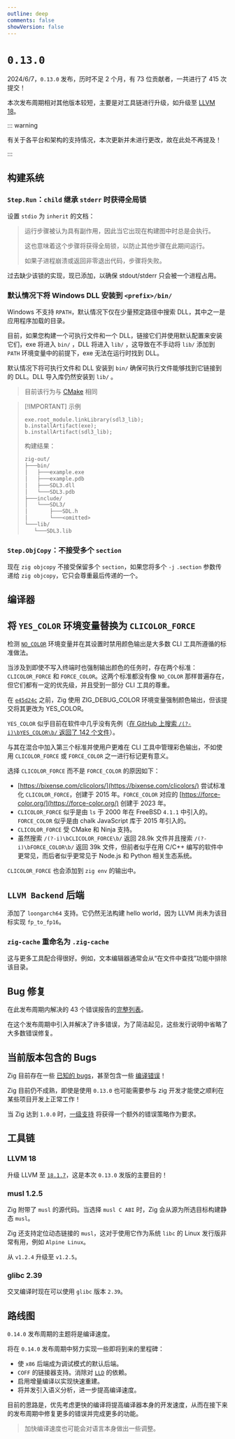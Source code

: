 ```yaml
---
outline: deep
comments: false
showVersion: false
---
```


# `0.13.0`

2024/6/7，`0.13.0` 发布，历时不足 2 个月，有 73 位贡献者，一共进行了 415 次提交！

本次发布周期相对其他版本较短，主要是对工具链进行升级，如升级至 [LLVM 18](https://ziglang.org/download/0.13.0/release-notes.html#LLVM-18)。

::: warning

有关于各平台和架构的支持情况，本次更新并未进行更改，故在此处不再提及！

:::

## 构建系统

### `Step.Run`：`child` 继承 `stderr` 时获得全局锁

设置 `stdio` 为 `inherit` 的文档：

> 运行步骤被认为具有副作用，因此当它出现在构建图中时总是会执行。
>
> 这也意味着这个步骤将获得全局锁，以防止其他步骤在此期间运行。
>
> 如果子进程崩溃或返回非零退出代码，步骤将失败。

过去缺少该锁的实现，现已添加，以确保 stdout/stderr 只会被一个进程占用。

### 默认情况下将 Windows DLL 安装到 `<prefix>/bin/`

Windows 不支持 `RPATH`，默认情况下仅在少量预定路径中搜索 DLL，其中之一是应用程序加载的目录。

目前，如果您构建一个可执行文件和一个 DLL，链接它们并使用默认配置来安装它们，exe 将进入 `bin/` ，DLL 将进入 `lib/` ，这导致在不手动将 `lib/` 添加到 `PATH` 环境变量中的前提下，exe 无法在运行时找到 DLL。

默认情况下将可执行文件和 DLL 安装到 `bin/` 确保可执行文件能够找到它链接到的 DLL。DLL 导入库仍然安装到 `lib/` 。

> 目前该行为与 [CMake](https://github.com/ziglang/zig/pull/19743) 相同

> [!IMPORTANT] 示例
>
> ```zig
> exe.root_module.linkLibrary(sdl3_lib);
> b.installArtifact(exe);
> b.installArtifact(sdl3_lib);
> ```
>
> 构建结果：
>
> ```sh
> zig-out/
> ├───bin/
> │   ├───example.exe
> │   ├───example.pdb
> │   ├───SDL3.dll
> │   └───SDL3.pdb
> ├───include/
> │   └───SDL3/
> │       ├───SDL.h
> │       └───<omitted>
> └───lib/
>    └───SDL3.lib
> ```

### `Step.ObjCopy`：不接受多个 `section`

现在 `zig objcopy` 不接受保留多个 `section`，如果您将多个 `-j` `.section` 参数传递给 `zig objcopy`，它只会尊重最后传递的一个。

## 编译器

## 将 `YES_COLOR` 环境变量替换为 `CLICOLOR_FORCE`

检测 [`NO_COLOR`](https://no-color.org/) 环境变量并在其设置时禁用颜色输出是大多数 CLI 工具所遵循的标准做法。

当涉及到即使不写入终端时也强制输出颜色的任务时，存在两个标准：`CLICOLOR_FORCE` 和 `FORCE_COLOR`。这两个标准都没有像 `NO_COLOR` 那样普遍存在，但它们都有一定的优先级，并且受到一部分 CLI 工具的尊重。

在 [`e45d24c`](https://github.com/ziglang/zig/commit/e45d24c0de29eb6668e56ea927e15505674833a6) 之前，Zig 使用 ZIG_DEBUG_COLOR 环境变量强制颜色输出，但该提交将其更改为 YES_COLOR。

`YES_COLOR` 似乎目前在软件中几乎没有先例（[在 GitHub 上搜索 `/(?-i)\bYES_COLOR\b/` 返回了 142 个文件](https://github.com/search?q=%2F%28%3F-i%29%5CbYES_COLOR%5Cb%2F&type=code)）。

与其在混合中加入第三个标准并使用户更难在 CLI 工具中管理彩色输出，不如使用 `CLICOLOR_FORCE` 或 `FORCE_COLOR` 之一进行标记更有意义。

选择 `CLICOLOR_FORCE` 而不是 `FORCE_COLOR` 的原因如下：

- [https://bixense.com/clicolors/](https://bixense.com/clicolors/) 尝试标准化 `CLICOLOR_FORCE`，创建于 2015 年。`FORCE_COLOR` 对应的 [https://force-color.org/](https://force-color.org/) 创建于 2023 年。
- `CLICOLOR_FORCE` 似乎是由 `ls` 于 2000 年在 FreeBSD `4.1.1` 中引入的。`FORCE_COLOR` 似乎是由 chalk JavaScript 库于 2015 年引入的。
- `CLICOLOR_FORCE` 受 CMake 和 Ninja 支持。
- 虽然搜索 `/(?-i)\bCLICOLOR_FORCE\b/` 返回 28.9k 文件并且搜索 `/(?-i)\bFORCE_COLOR\b/` 返回 39k 文件，但前者似乎在用 C/C++ 编写的软件中更常见，而后者似乎更常见于 Node.js 和 Python 相关生态系统。

`CLICOLOR_FORCE` 也会添加到 `zig env` 的输出中。

## `LLVM Backend` 后端

添加了 `loongarch64` 支持。它仍然无法构建 hello world，因为 LLVM 尚未为该目标实现 `fp_to_fp16`。

### `zig-cache` 重命名为 `.zig-cache`

这与更多工具配合得很好。例如，文本编辑器通常会从“在文件中查找”功能中排除该目录。

## Bug 修复

在此发布周期内解决的 43 个错误报告的[完整列表](https://github.com/ziglang/zig/issues?q=is%3Aclosed+is%3Aissue+label%3Abug+milestone%3A0.13.0)。

在这个发布周期中引入并解决了许多错误，为了简洁起见，这些发行说明中省略了大多数错误修复。

## 当前版本包含的 Bugs

Zig 目前存在一些 [已知的 bugs](https://github.com/ziglang/zig/issues?q=is%3Aopen+is%3Aissue+label%3Abug)，甚至包含一些 [编译错误](https://github.com/ziglang/zig/issues?q=is%3Aopen+is%3Aissue+label%3Amiscompilation)！

Zig 目前仍不成熟，即使是使用 `0.13.0` 也可能需要参与 zig 开发才能使之顺利在某些项目开发上正常工作！

当 Zig 达到 `1.0.0` 时，[一级支持](https://ziglang.org/download/0.12.0/release-notes.html#Tier-1-Support) 将获得一个额外的错误策略作为要求。

## 工具链

### LLVM 18

升级 LLVM 至 [`18.1.7`](http://releases.llvm.org/16.0.0/docs/ReleaseNotes.html)，这是本次 `0.13.0` 发版的主要目的！

### musl 1.2.5

Zig 附带了 `musl` 的源代码。当选择 `musl C ABI` 时，Zig 会从源为所选目标构建静态 `musl`。

Zig 还支持定位动态链接的 `musl`，这对于使用它作为系统 `libc` 的 Linux 发行版非常有用，例如 `Alpine Linux`。

从 `v1.2.4` 升级至 `v1.2.5`。

### glibc 2.39

交叉编译时现在可以使用 `glibc` 版本 `2.39`。

## 路线图

`0.14.0` 发布周期的主题将是编译速度。

将在 `0.14.0` 发布周期中努力实现一些即将到来的里程碑：

- 使 `x86` 后端成为调试模式的默认后端。
- `COFF` 的链接器支持。消除对 [`LLD`](https://lld.llvm.org/) 的依赖。
- 启用增量编译以实现快速重建。
- 将并发引入语义分析，进一步提高编译速度。

目前的思路是，优先考虑更快的编译将提高编译器本身的开发速度，从而在接下来的发布周期中修复更多的错误并完成更多的功能。

> 加快编译速度也可能会对语言本身做出一些调整。

